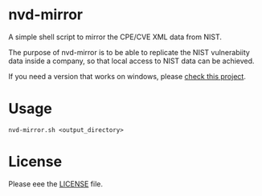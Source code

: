 # nvd-mirror

A simple shell script to mirror the CPE/CVE XML data from NIST.

The purpose of nvd-mirror is to be able to replicate the NIST vulnerabiity 
data inside a company, so that local access to NIST data can be achieved.

If you need a version that works on windows, please [check this project](https://github.com/stevespringett/nist-data-mirror).


# Usage

    nvd-mirror.sh <output_directory>
     
# License
Please eee the [LICENSE](./LICENSE) file.